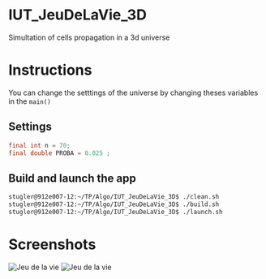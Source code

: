 # IUT_JeuDeLaVie_3D
Simultation of cells propagation in a 3d universe

# Instructions
You can change the setttings of the universe by changing theses variables in the `main()` 

## Settings
```java
final int n = 70;
final double PROBA = 0.025 ;
```

## Build and launch the app
```bash
stugler@912e007-12:~/TP/Algo/IUT_JeuDeLaVie_3D$ ./clean.sh 
stugler@912e007-12:~/TP/Algo/IUT_JeuDeLaVie_3D$ ./build.sh 
stugler@912e007-12:~/TP/Algo/IUT_JeuDeLaVie_3D$ ./launch.sh 
```

# Screenshots

![Jeu de la vie](https://i.ibb.co/5YjMy3J/image0.png)
![Jeu de la vie](https://i.ibb.co/svLwzXc/image1.png)